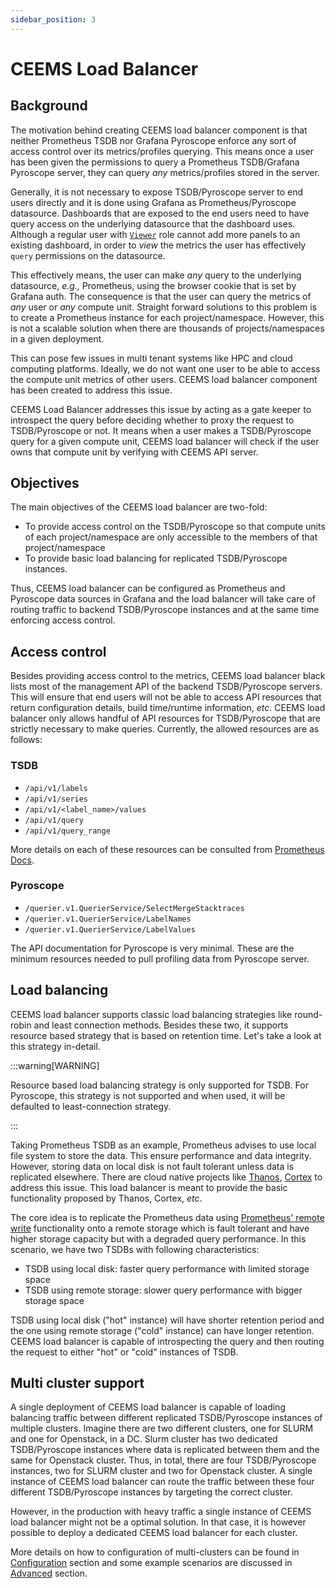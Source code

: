```yaml
---
sidebar_position: 3
---
```


# CEEMS Load Balancer

## Background

The motivation behind creating CEEMS load balancer component is that neither Prometheus TSDB
nor Grafana Pyroscope enforce any sort of access control over its metrics/profiles querying.
This means once a user has been given the permissions to query a Prometheus TSDB/Grafana
Pyroscope server, they can query _any_ metrics/profiles stored in the server.

Generally, it is not necessary to expose TSDB/Pyroscope server to end users directly and it is done
using Grafana as Prometheus/Pyroscope datasource. Dashboards that are exposed to the end users
need to have query access on the underlying
datasource that the dashboard uses. Although a regular user with
[`Viewer`](https://grafana.com/docs/grafana/latest/administration/roles-and-permissions/access-control/#basic-roles)
role cannot add more panels to an existing dashboard, in order to _view_ the metrics the
user has effectively `query` permissions on the datasource.

This effectively means, the user can make _any_ query to the underlying datasource, _e.g.,_
Prometheus, using the browser cookie that is set by Grafana auth. The consequence is that
the user can query the metrics of _any_ user or _any_ compute unit. Straight forward
solutions to this problem is to create a Prometheus instance for each project/namespace.
However, this is not a scalable solution when there are thousands of projects/namespaces
in a given deployment.

This can pose few issues in multi tenant systems like HPC and cloud computing platforms.
Ideally, we do not want one user to be able to access the compute unit metrics of
other users. CEEMS load balancer component has been created to address this issue.

CEEMS Load Balancer addresses this issue by acting as a gate keeper to introspect the
query before deciding whether to proxy the request to TSDB/Pyroscope or not. It means when a user
makes a TSDB/Pyroscope query for a given compute unit, CEEMS load balancer will check if the user
owns that compute unit by verifying with CEEMS API server.

## Objectives

The main objectives of the CEEMS load balancer are two-fold:

- To provide access control on the TSDB/Pyroscope so that compute units of each project/namespace
are only accessible to the members of that project/namespace
- To provide basic load balancing for replicated TSDB/Pyroscope instances.

Thus, CEEMS load balancer can be configured as Prometheus and Pyroscope data sources in Grafana and
the load balancer will take care of routing traffic to backend TSDB/Pyroscope instances and at
the same time enforcing access control.

## Access control

Besides providing access control to the metrics, CEEMS load balancer black lists most of the
management API of the backend TSDB/Pyroscope servers. This will ensure that end users will not
be able to access API resources that return configuration details, build time/runtime information,
_etc_. CEEMS load balancer only allows handful of API resources for TSDB/Pyroscope that are
strictly necessary to make queries. Currently, the allowed resources are as follows:

### TSDB

- `/api/v1/labels`
- `/api/v1/series`
- `/api/v1/<label_name>/values`
- `/api/v1/query`
- `/api/v1/query_range`

More details on each of these resources can be consulted from
[Prometheus Docs](https://prometheus.io/docs/prometheus/latest/querying/api/#http-api).

### Pyroscope

- `/querier.v1.QuerierService/SelectMergeStacktraces`
- `/querier.v1.QuerierService/LabelNames`
- `/querier.v1.QuerierService/LabelValues`

The API documentation for Pyroscope is very minimal. These are the minimum resources
needed to pull profiling data from Pyroscope server.

## Load balancing

CEEMS load balancer supports classic load balancing strategies like round-robin and least
connection methods. Besides these two, it supports resource based strategy that is
based on retention time. Let's take a look at this strategy in-detail.

:::warning[WARNING]

Resource based load balancing strategy is only supported for TSDB. For Pyroscope,
this strategy is not supported and when used, it will be defaulted to least-connection
strategy.

:::

Taking Prometheus TSDB as an example, Prometheus advises to use local file system to store
the data. This ensure performance and data integrity. However, storing data on local
disk is not fault tolerant unless data is replicated elsewhere. There are cloud native
projects like [Thanos](https://thanos.io/), [Cortex](https://cortexmetrics.io/) to
address this issue. This load balancer is meant
to provide the basic functionality proposed by Thanos, Cortex, _etc_.

The core idea is to replicate the Prometheus data using
[Prometheus' remote write](https://prometheus.io/docs/prometheus/latest/configuration/configuration/#remote_write)
functionality onto a remote storage which
is fault tolerant and have higher storage capacity but with a degraded query performance.
In this scenario, we have two TSDBs with following characteristics:

- TSDB using local disk: faster query performance with limited storage space
- TSDB using remote storage: slower query performance with bigger storage space

TSDB using local disk ("hot" instance) will have shorter retention period and the
one using remote storage ("cold" instance)
can have longer retention. CEEMS load balancer is capable of introspecting the query and
then routing the request to either "hot" or "cold" instances of TSDB.

## Multi cluster support

A single deployment of CEEMS load balancer is capable of loading balancing traffic between
different replicated TSDB/Pyroscope instances of multiple clusters. Imagine there are two different
clusters, one for SLURM and one for Openstack, in a DC. Slurm cluster has two dedicated
TSDB/Pyroscope instances where data is replicated between them and the same for Openstack cluster.
Thus, in total, there are four TSDB/Pyroscope instances, two for SLURM cluster and two for
Openstack cluster. A single instance of CEEMS load balancer can route the traffic
between these four different TSDB/Pyroscope instances by targeting the correct cluster.

However, in the production with heavy traffic a single instance of CEEMS load balancer
might not be a optimal solution. In that case, it is however possible to deploy a dedicated
CEEMS load balancer for each cluster.

More details on how to configuration of multi-clusters can be found in [Configuration](../configuration/ceems-lb.md)
section and some example scenarios are discussed in [Advanced](../advanced/multi-cluster.md)
section.
